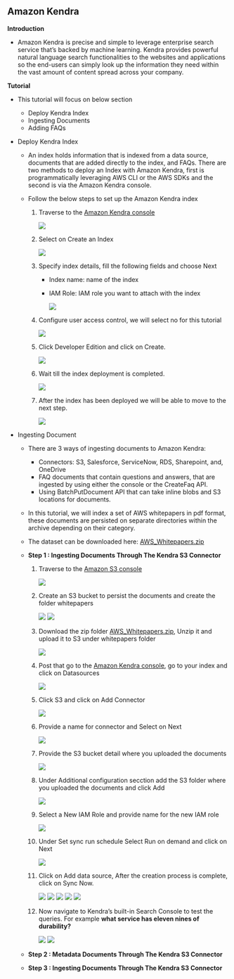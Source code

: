 ## Amazon Kendra

**Introduction**
- Amazon Kendra is precise and simple to leverage enterprise search service that’s backed by machine learning. Kendra provides powerful natural language search functionalities to the websites and applications so the end-users can simply look up the information they need within the vast amount of content spread across your company.

**Tutorial**
- This tutorial will focus on below section
  
  - Deploy Kendra Index
  - Ingesting Documents
  - Adding FAQs

- Deploy Kendra Index

    - An index holds information that is indexed from a data source, documents that are added directly to the index, and FAQs. There are two methods to deploy an Index with Amazon Kendra, first is programmatically leveraging AWS CLI or the AWS SDKs and the second is via the Amazon Kendra console.
    - Follow the below steps to set up the Amazon Kendra index
    
        1. Traverse to the <a href="https://console.aws.amazon.com/kendra/">Amazon Kendra console</a> 

           <img src="images/image1.png" class="inline"/> 
           
        2. Select on Create an Index 

           <img src="images/image2.png" class="inline"/>    
        
        3. Specify index details, fill the following fields and choose Next

            - Index name: name of the index
            - IAM Role: IAM role you want to attach with the index

              <img src="images/image3.png" class="inline"/> 
        
        4. Configure user access control, we will select no for this tutorial
        
           <img src="images/image4.png" class="inline"/> 
        
        5. Click Developer Edition and click on Create.
        
           <img src="images/image5.png" class="inline"/> 
        
        6. Wait till the index deployment is completed.
        
           <img src="images/image6.png" class="inline"/> 
        
        7. After the index has been deployed we will be able to move to the next step.
        
           <img src="images/image7.png" class="inline"/> 

- Ingesting Document

    - There are 3 ways of ingesting documents to Amazon Kendra:
      - Connectors: S3, Salesforce, ServiceNow, RDS, Sharepoint, and, OneDrive
      - FAQ documents that contain questions and answers, that are ingested by using either the console or the CreateFaq API.
      - Using BatchPutDocument API that can take inline blobs and S3 locations for documents.
    - In this tutorial, we will index a set of AWS whitepapers in pdf format, these documents are persisted on separate directories within the archive depending on their category.
    - The dataset can be downloaded here: <a href="https://github.com/sanchitdilipjain/aws-kendra/blob/main/AWS_Whitepapers.zip">AWS_Whitepapers.zip</a> 
    - **Step 1 : Ingesting Documents Through The Kendra S3 Connector**
        
        1. Traverse to the <a href="https://console.aws.amazon.com/s3/">Amazon S3 console</a>
  
           <img src="images/image8.png" class="inline"/> 
           
        2. Create an S3 bucket to persist the documents and create the folder whitepapers

           <img src="images/image9.png" class="inline"/>   
           
           <img src="images/image10.png" class="inline"/> 
        
        3. Download the zip folder <a href="https://github.com/sanchitdilipjain/aws-kendra/blob/main/AWS_Whitepapers.zip">AWS_Whitepapers.zip</a>, Unzip it and upload it to S3 under whitepapers folder

           <img src="images/image11.png" class="inline"/> 
        
        4. Post that go to the <a href="https://console.aws.amazon.com/kendra/">Amazon Kendra console</a>, go to your index and click on Datasources
    
           <img src="images/image12.png" class="inline"/> 
        
        5. Click S3 and click on Add Connector
    
           <img src="images/image13.png" class="inline"/> 
        
        6. Provide a name for connector and Select on Next
    
           <img src="images/image14.png" class="inline"/> 
           
        7. Provide the S3 bucket detail where you uploaded the documents
    
           <img src="images/image15.png" class="inline"/> 
        
        8. Under Additional configuration secction add the S3 folder where you uploaded the documents and click Add 
    
           <img src="images/image16.png" class="inline"/> 
        
        9. Select a New IAM Role and provide name for the new IAM role
    
           <img src="images/image17.png" class="inline"/> 
           
        10. Under Set sync run schedule Select Run on demand and click on Next
    
            <img src="images/image18.png" class="inline"/> 
        
        11. Click on Add data source, After the creation process is complete, click on Sync Now.
    
            <img src="images/image19.png" class="inline"/>
            
            <img src="images/image20.png" class="inline"/>
            
            <img src="images/image21.png" class="inline"/>
            
            <img src="images/image22.png" class="inline"/>
            
            <img src="images/image23.png" class="inline"/>
        
        12. Now navigate to Kendra’s built-in Search Console to test the queries. For example **what service has eleven nines of durability?**

            <img src="images/image24.png" class="inline"/>
            
            <img src="images/image25.png" class="inline"/>
    
    - **Step 2 : Metadata Documents Through The Kendra S3 Connector**
    
    
    - **Step 3 : Ingesting Documents Through The Kendra S3 Connector**
 
        

